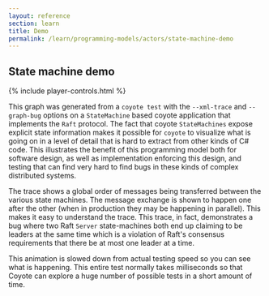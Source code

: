 ```yaml
---
layout: reference
section: learn
title: Demo
permalink: /learn/programming-models/actors/state-machine-demo
---
```


## State machine demo

<div class="animated_svg" trace="/coyote/assets/data/Raft.xml" svg="/coyote/assets/images/Raft.svg"
     fullscreenhref="/coyote/learn/programming-models/actors/state-machine-demo-fs">
</div>

{% include player-controls.html %}

This graph was generated from a `coyote test` with the `--xml-trace` and `--graph-bug` options on a
`StateMachine` based coyote application that implements the `Raft` protocol. The fact that coyote
`StateMachines` expose explicit state information makes it possible for `coyote` to visualize what
is going on in a level of detail that is hard to extract from other kinds of C# code. This
illustrates the benefit of this programming model both for software design, as well as
implementation enforcing this design, and testing that can find very hard to find bugs in these
kinds of complex distributed systems.

The trace shows a global order of messages being transferred between the various state machines. The
message exchange is shown to happen one after the other (when in production they may be happening in
parallel). This makes it easy to understand the trace. This trace, in fact, demonstrates a bug where
two Raft `Server` state-machines both end up claiming to be leaders at the same time which is a
violation of Raft's consensus requirements that there be at most one leader at a time.

This animation is slowed down from actual testing speed so you can see what is happening. This
entire test normally takes milliseconds so that Coyote can explore a huge number of possible
tests in a short amount of time.